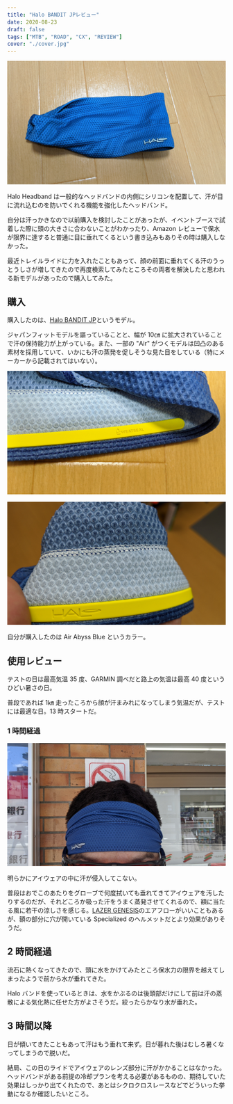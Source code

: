 ```yaml
---
title: "Halo BANDIT JPレビュー"
date: 2020-08-23
draft: false
tags: ["MTB", "ROAD", "CX", "REVIEW"]
cover: "./cover.jpg"
---
```


![アイキャッチ](./cover.jpg)

Halo Headband は一般的なヘッドバンドの内側にシリコンを配置して、汗が目に流れ込むのを防いでくれる機能を強化したヘッドバンド。

自分は汗っかきなので以前購入を検討したことがあったが、イベントブースで試着した際に頭の大きさに合わないことがわかったり、Amazon レビューで保水が限界に達すると普通に目に垂れてくるという書き込みもありその時は購入しなかった。

最近トレイルライドに力を入れたこともあって、顔の前面に垂れてくる汗のうっとうしさが増してきたので再度検索してみたところその両者を解決したと思われる新モデルがあったので購入してみた。

## 購入

購入したのは、[Halo BANDIT JP](https://www.amazon.co.jp/dp/B084ZG18JW/?tag=gensobunya-22)というモデル。

ジャパンフィットモデルを謳っていることと、幅が 10㎝ に拡大されていることで汗の保持能力が上がっている。また、一部の "Air" がつくモデルは凹凸のある素材を採用していて、いかにも汗の蒸発を促しそうな見た目をしている（特にメーカーから記載されてはいない）。

![シリコン部分は布の折り返しと併せてなるべくツライチになるように作られている](./silicon.jpg)

![凹凸のある素材が汗を効果的に蒸発させてくれそう](./outotsu.jpg)

自分が購入したのは Air Abyss Blue というカラー。

<LinkBox isAmazonLink url="https://www.amazon.co.jp/dp/B084ZG18JW/" />

## 使用レビュー

テストの日は最高気温 35 度、GARMIN 調べだと路上の気温は最高 40 度というひどい暑さの日。

普段であれば 1㎞ 走ったころから顔が汗まみれになってしまう気温だが、テストには最適な日。13 時スタートだ。

### 1 時間経過

![1h経過](./review.jpg)

明らかにアイウェアの中に汗が侵入してこない。

普段はおでこのあたりをグローブで何度拭いても垂れてきてアイウェアを汚したりするのだが、それどころか吸った汗をうまく蒸発させてくれるので、額に当たる風に若干の涼しさを感じる。[LAZER GENESIS](https://www.amazon.co.jp/dp/B0824HR9NL/?tag=gensobunya-22)のエアフローがいいこともあるが、額の部分に穴が開いている Specialized のヘルメットだとより効果がありそうだ。

## 2 時間経過

流石に熱くなってきたので、頭に水をかけてみたところ保水力の限界を越えてしまったようで前から水が垂れてきた。

Halo バンドを使っているときは、水をかぶるのは後頭部だけにして前は汗の蒸散による気化熱に任せた方がよさそうだ。絞ったらかなり水が垂れた。

## 3 時間以降

日が傾いてきたこともあって汗はもう垂れて来ず。日が暮れた後はむしろ暑くなってしまうので脱いだ。

結局、この日のライドでアイウェアのレンズ部分に汗がかかることはなかった。ヘッドバンドがある前提の冷却プランを考える必要があるものの、期待していた効果はしっかり出てくれたので、あとはシクロクロスレースなどでどういった挙動になるか確認したいところ。

<LinkBox isAmazonLink url="https://www.amazon.co.jp/dp/B07P5C596H/" />
